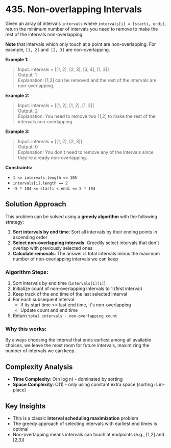 # 435. Non-overlapping Intervals

Given an array of intervals `intervals` where `intervals[i] = [starti, endi]`, return the minimum number of intervals you need to remove to make the rest of the intervals non-overlapping.

**Note** that intervals which only touch at a point are non-overlapping. For example, `[1, 2]` and` [2, 3]` are non-overlapping.

**Example 1:**

>Input: intervals = [[1, 2], [2, 3], [3, 4], [1, 3]]  
> Output: 1  
> Explanation: [1,3] can be removed and the rest of the intervals are non-overlapping.  

**Example 2:**

> Input: intervals = [[1, 2], [1, 2], [1, 2]]  
> Output: 2  
> Explanation: You need to remove two [1,2] to make the rest of the intervals non-overlapping.  

**Example 3:**

> Input: intervals = [[1, 2], [2, 3]]  
> Output: 0  
> Explanation: You don't need to remove any of the intervals since they're already non-overlapping.

**Constraints:**

- `1 <= intervals.length <= 105`
- `intervals[i].length == 2`
- `-5 * 104 <= starti < endi <= 5 * 104`

## Solution Approach

This problem can be solved using a **greedy algorithm** with the following strategy:

1. **Sort intervals by end time**: Sort all intervals by their ending points in ascending order
2. **Select non-overlapping intervals**: Greedily select intervals that don't overlap with previously selected ones
3. **Calculate removals**: The answer is total intervals minus the maximum number of non-overlapping intervals we can keep

### Algorithm Steps:
1. Sort intervals by end time (`intervals[i][1]`)
2. Initialize count of non-overlapping intervals to 1 (first interval)
3. Keep track of the end time of the last selected interval
4. For each subsequent interval:
   - If its start time >= last end time, it's non-overlapping
   - Update count and end time
5. Return `total intervals - non-overlapping count`

### Why this works:
By always choosing the interval that ends earliest among all available choices, we leave the most room for future intervals, maximizing the number of intervals we can keep.

## Complexity Analysis

- **Time Complexity**: O(n log n) - dominated by sorting
- **Space Complexity**: O(1) - only using constant extra space (sorting is in-place)

## Key Insights

- This is a classic **interval scheduling maximization** problem
- The greedy approach of selecting intervals with earliest end times is optimal
- Non-overlapping means intervals can touch at endpoints (e.g., [1,2] and [2,3])
